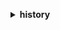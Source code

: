 **<details ><summary style="color:none;">history</summary><blockquote>**

- **<details><summary style="color:none;"><b><u>list</b></u></summary><blockquote>**

  * **<p style="color:none;"></p>**

  </br>

  <p style="color:red;">**Description**</p>

  </br>

  ## **Examples**

  ```bash

  ```
  ```json

  ```

  </br>

- **<details><summary style="color:none;"><b><u>show</b></u></summary><blockquote>**

  * **<p style="color:none;">--include</p>**
  * **<p style="color:none;">--exclude</p>**
  * **<p style="color:none;">--format</p>**

  </br>

  <p style="color:red;">**Description**</p>

  </br>

  ## **Examples**

  ```bash

  ```
  ```json

  ```

  </br>

</blockquote></details>
</blockquote></details>
</blockquote></details>
